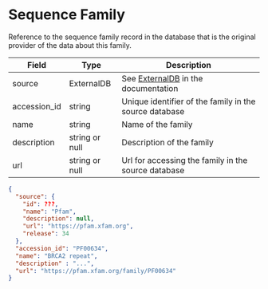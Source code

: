 # Sequence Family

Reference to the sequence family record in the database that is the original provider of the data about this family.

| Field        | Type           | Description |
|--------------|----------------|-------------|
| source       | ExternalDB     | See [ExternalDB](./external_db.md) in the documentation
| accession_id | string         | Unique identifier of the family in the source database
| name         | string         | Name of the family
| description  | string or null | Description of the family
| url          | string or null | Url for accessing the family in the source database

```json
{
  "source": {
    "id": ???,
    "name": "Pfam",
    "description": null,
    "url": "https://pfam.xfam.org",
    "release": 34
  },
  "accession_id": "PF00634",
  "name": "BRCA2 repeat",
  "description" : "...",
  "url": "https://pfam.xfam.org/family/PF00634"
}
```

